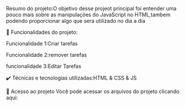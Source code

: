 Resumo do projeto:O objetivo desse projeot principal foi entender uma pouco mais sobre as manipulações do JavaScript no HTML,tambem podendo proporcionar algo que sera utilizado no dia a dia   

🔨 Funcionalidades do projeto:

Funcionalidade 1:Criar tarefas

Funcionalidade 2:remover tarefas

funcionalidade 3:Editar Tarefas

✔️ Técnicas e tecnologias utilizadas:HTML & CSS & JS

📁 Acesso ao projeto Você pode acessar os arquivos do projeto clicando aqui:
